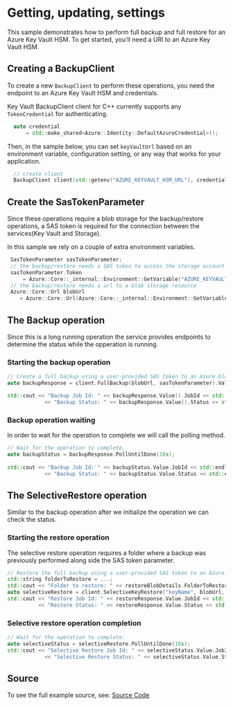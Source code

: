 # Getting, updating, settings

This sample demonstrates how to perform full backup and full restore for an Azure Key Vault HSM.
To get started, you'll need a URI to an Azure Key Vault HSM.

## Creating a BackupClient

To create a new `BackupClient` to perform these operations, you need the endpoint to an Azure Key Vault HSM and credentials.

Key Vault BackupClient client for C++ currently supports any `TokenCredential` for authenticating.

```cpp
  auto credential
      = std::make_shared<Azure::Identity::DefaultAzureCredential>();
```

Then, in the sample below, you can set `keyVaultUrl` based on an environment variable, configuration setting, or any way that works for your application.

```cpp
  // create client
  BackupClient client(std::getenv("AZURE_KEYVAULT_HSM_URL"), credential);
```
## Create the SasTokenParameter

Since these operations require a blob storage for the backup/restore operations, a SAS token is required for the connection between the services(Key Vault and Storage).  

In this sample we rely on a couple of extra environment variables. 

```cpp
 SasTokenParameter sasTokenParameter;
 // the backup/restore needs a SAS token to access the storage account
 sasTokenParameter.Token
     = Azure::Core::_internal::Environment::GetVariable("AZURE_KEYVAULT_BACKUP_TOKEN");
 // the backup/restore needs a url to a blob storage resource
 Azure::Core::Url blobUrl
    = Azure::Core::Url(Azure::Core::_internal::Environment::GetVariable("AZURE_KEYVAULT_BACKUP_URL"));
```

## The Backup operation 

Since this is a long running operation the service provides endpoints to determine the status while the opperation is running. 

### Starting the backup operation

```cpp
// Create a full backup using a user-provided SAS token to an Azure blob storage container.
auto backupResponse = client.FullBackup(blobUrl, sasTokenParameter).Value;

std::cout << "Backup Job Id: " << backupResponse.Value().JobId << std::endl
            << "Backup Status: " << backupResponse.Value().Status << std::endl;
```

### Backup operation waiting 

In order to wait for the operation to complete we will call the polling method.

```cpp
// Wait for the operation to complete.
auto backupStatus = backupResponse.PollUntilDone(10s);
   
std::cout << "Backup Job Id: " << backupStatus.Value.JobId << std::endl
            << "Backup Status: " << backupStatus.Value.Status << std::endl;
```

## The SelectiveRestore operation

Similar to the backup operation after we initialize the operation we can check the status. 

### Starting the restore operation 

The selective restore operation requires a folder where a backup was previously performed along side the SAS token parameter. 

```cpp
// Restore the full backup using a user-provided SAS token to an Azure blob storage container.
std::string folderToRestore = ...;
std::cout << "Folder to restore: " << restoreBlobDetails.FolderToRestore << std::endl;
auto selectiveRestore = client.SelectiveKeyRestore("keyName", blobUrl, folderToRestore, sasTokenParameter);
std::cout << "Restore Job Id: " << restoreResponse.Value.JobId << std::endl
          << "Restore Status: " << restoreResponse.Value.Status << std::endl;
```

### Selective restore operation completion

```cpp
// Wait for the operation to complete.
auto selectiveStatus = selectiveRestore.PollUntilDone(10s);
std::cout << "Selective Restore Job Id: " << selectiveStatus.Value.JobId << std::endl
            << "Selective Restore Status: " << selectiveStatus.Value.Status << std::endl;
```
## Source

To see the full example source, see:
[Source Code](https://github.com/Azure/azure-sdk-for-cpp/tree/main/sdk/keyvault/azure-security-keyvault-administration/samples/sample3-backup-selective-restore)

